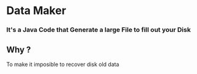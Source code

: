<h1>Data Maker</h1>
<h3>It's a Java Code that Generate a large File to fill out your Disk</h3>


<h2>Why ?</h2>
<p>To make it imposible to recover disk old data</p>